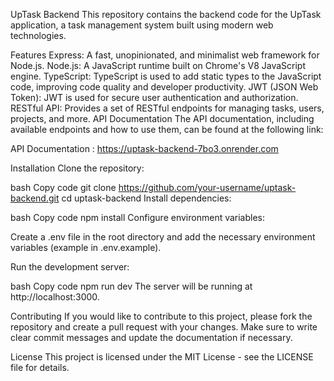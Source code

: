 UpTask Backend
This repository contains the backend code for the UpTask application, a task management system built using modern web technologies.

Features
Express: A fast, unopinionated, and minimalist web framework for Node.js.
Node.js: A JavaScript runtime built on Chrome's V8 JavaScript engine.
TypeScript: TypeScript is used to add static types to the JavaScript code, improving code quality and developer productivity.
JWT (JSON Web Token): JWT is used for secure user authentication and authorization.
RESTful API: Provides a set of RESTful endpoints for managing tasks, users, projects, and more.
API Documentation
The API documentation, including available endpoints and how to use them, can be found at the following link:

API Documentation : https://uptask-backend-7bo3.onrender.com

Installation
Clone the repository:

bash
Copy code
git clone https://github.com/your-username/uptask-backend.git
cd uptask-backend
Install dependencies:

bash
Copy code
npm install
Configure environment variables:

Create a .env file in the root directory and add the necessary environment variables (example in .env.example).

Run the development server:

bash
Copy code
npm run dev
The server will be running at http://localhost:3000.

Contributing
If you would like to contribute to this project, please fork the repository and create a pull request with your changes. Make sure to write clear commit messages and update the documentation if necessary.

License
This project is licensed under the MIT License - see the LICENSE file for details.

